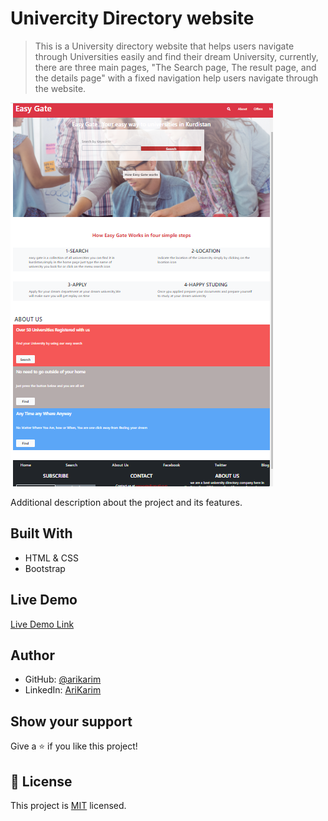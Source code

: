 # Univercity Directory website

> This is a University directory website that helps users navigate through Universities easily and find their dream University,
currently, there are three main pages, "The Search page, The result page, and the details page" with a fixed navigation help users navigate through the website.

![screenshot](assets/screen.png)

Additional description about the project and its features.

## Built With

- HTML & CSS
- Bootstrap

## Live Demo

[Live Demo Link]( https://arikarim.github.io/Capstone-Projectt-1/)

## Author

- GitHub: [@arikarim](https://github.com/arikarim)
- LinkedIn: [AriKarim](https://www.linkedin.com/in/ari-karim-523bb81b3)

## Show your support

Give a ⭐️ if you like this project!

## 📝 License

This project is [MIT](LICENSE) licensed.

